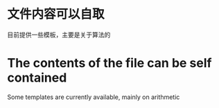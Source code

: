# 文件内容可以自取
目前提供一些模板，主要是关于算法的
# The contents of the file can be self contained
Some templates are currently available, mainly on arithmetic

